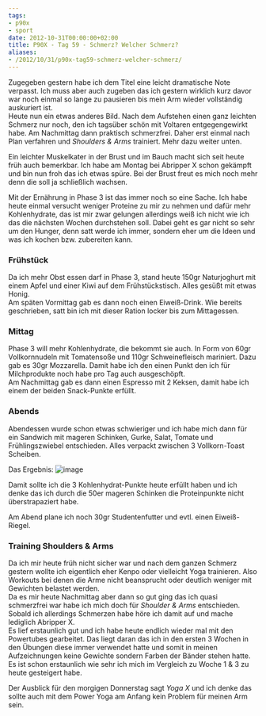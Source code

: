 ```yaml
---
tags:
- p90x
- sport
date: 2012-10-31T00:00:00+02:00
title: P90X - Tag 59 - Schmerz? Welcher Schmerz?
aliases:
- /2012/10/31/p90x-tag59-schmerz-welcher-schmerz/
---
```


Zugegeben gestern habe ich dem Titel eine leicht dramatische Note verpasst. Ich muss aber auch zugeben das ich gestern wirklich kurz davor war noch einmal so lange zu pausieren bis mein Arm wieder vollständig auskuriert ist.   
Heute nun ein etwas anderes Bild. Nach dem Aufstehen einen ganz leichten Schmerz nur noch, den ich tagsüber schön mit Voltaren entgegengewirkt habe. Am Nachmittag dann praktisch schmerzfrei. Daher erst einmal nach Plan verfahren und _Shoulders & Arms_ trainiert. Mehr dazu weiter unten.

Ein leichter Muskelkater in der Brust und im Bauch macht sich seit heute früh auch bemerkbar. Ich habe am Montag bei Abripper X schon gekämpft und bin nun froh das ich etwas spüre. Bei der Brust freut es mich noch mehr denn die soll ja schließlich wachsen.

Mit der Ernährung in Phase 3 ist das immer noch so eine Sache. Ich habe heute einmal versucht weniger Proteine zu mir zu nehmen und dafür mehr Kohlenhydrate, das ist mir zwar gelungen allerdings weiß ich nicht wie ich das die nächsten Wochen durchstehen soll. Dabei geht es gar nicht so sehr um den Hunger, denn satt werde ich immer, sondern eher um die Ideen und was ich kochen bzw. zubereiten kann.

### Frühstück
Da ich mehr Obst essen darf in Phase 3, stand heute 150gr Naturjoghurt mit einem Apfel und einer Kiwi auf dem Frühstückstisch. Alles gesüßt mit etwas Honig.  
Am späten Vormittag gab es dann noch einen Eiweiß-Drink. Wie bereits geschrieben, satt bin ich mit dieser Ration locker bis zum Mittagessen.

### Mittag
Phase 3 will mehr Kohlenhydrate, die bekommt sie auch. In Form von 60gr Vollkornnudeln mit Tomatensoße und 110gr Schweinefleisch mariniert. Dazu gab es 30gr Mozzarella. Damit habe ich den einen Punkt den ich für Milchprodukte noch habe pro Tag auch ausgeschöpft.   
Am Nachmittag gab es dann einen Espresso mit 2 Keksen, damit habe ich einem der beiden Snack-Punkte erfüllt.

### Abends
Abendessen wurde schon etwas schwieriger und ich habe mich dann für ein Sandwich mit mageren Schinken, Gurke, Salat, Tomate und Frühlingszwiebel entschieden. Alles verpackt zwischen 3 Vollkorn-Toast Scheiben.

Das Ergebnis:
![image](http://f.cl.ly/items/1m3H3G3P3a3D0E28223K/IMG_0017.jpg)

Damit sollte ich die 3 Kohlenhydrat-Punkte heute erfüllt haben und ich denke das ich durch die 50er mageren Schinken die Proteinpunkte nicht überstrapaziert habe.

Am Abend plane ich noch 30gr Studentenfutter und evtl. einen Eiweiß-Riegel.

### Training Shoulders & Arms
Da ich mir heute früh nicht sicher war und nach dem ganzen Schmerz gestern wollte ich eigentlich eher Kenpo oder vielleicht Yoga trainieren. Also Workouts bei denen die Arme nicht beansprucht oder deutlich weniger mit Gewichten belastet werden.   
Da es mir heute Nachmittag aber dann so gut ging das ich quasi schmerzfrei war habe ich mich doch für _Shoulder & Arms_ entschieden. Sobald ich allerdings Schmerzen habe höre ich damit auf und mache lediglich Abripper X.  
Es lief erstaunlich gut und ich habe heute endlich wieder mal mit den Powertubes gearbeitet. Das liegt daran das ich in den ersten 3 Wochen in den Übungen diese immer verwendet hatte und somit in meinen Aufzeichnungen keine Gewichte sondern Farben der Bänder stehen hatte. Es ist schon erstaunlich wie sehr ich mich im Vergleich zu Woche 1 & 3 zu heute gesteigert habe.

Der Ausblick für den morgigen Donnerstag sagt _Yoga X_ und ich denke das sollte auch mit dem Power Yoga am Anfang kein Problem für meinen Arm sein.
